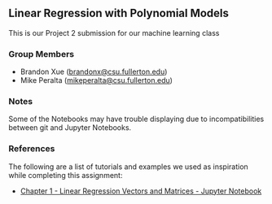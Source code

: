 
## Linear Regression with Polynomial Models

This is our Project 2 submission for our machine learning class

### Group Members

* Brandon Xue (brandonx@csu.fullerton.edu)
* Mike Peralta (mikeperalta@csu.fullerton.edu)

### Notes

Some of the Notebooks may have trouble displaying due to incompatibilities between git and Jupyter Notebooks.

### References

The following are a list of tutorials and examples we used as inspiration while completing this assignment:

* [Chapter 1 - Linear Regression Vectors and Matrices - Jupyter Notebook](https://github.com/sdrogers/fcmlcode/blob/master/notebooks/chapter1/linear_regression_vectors_and_matrices.ipynb)
